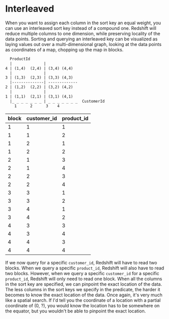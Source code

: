 # Interleaved

When you want to assign each column in the sort key an equal weight, you can use an interleaved sort key instead of a compound one. Redshift will reduce multiple columns to one dimension, while preserving locality of the data points. Sorting and querying an interleaved key can be visualized as laying values out over a multi-dimensional graph, looking at the data points as coordinates of a map, chopping up the map in blocks.

```txt
  ProductId
  |              |
4 | (1,4)  (2,4) | (3,4) (4,4)
  |              |
3 | (1,3)  (2,3) | (3,3) (4,3)
  |--------------| -------------
2 | (1,2)  (2,2) | (3,2) (4,2)
  |              |
1 | (1,1)  (2,1) | (3,1) (4,1)
  |_ _ _ _ _ _ _ | _ _ _ _ _ _ _  CustomerId
    1      2      3    4
```

| block | customer_id | product_id |
| ----- | ----------  | ---------- |
| 1     | 1           | 1          |
| 1     | 1           | 2          |
| 1     | 2           | 1          |
| 1     | 2           | 2          |
| 2     | 1           | 3          |
| 2     | 1           | 4          |
| 2     | 2           | 3          |
| 2     | 2           | 4          |
| 3     | 3           | 1          |
| 3     | 3           | 2          |
| 3     | 4           | 1          |
| 3     | 4           | 2          |
| 4     | 3           | 3          |
| 4     | 3           | 4          |
| 4     | 4           | 3          |
| 4     | 4           | 4          |

If we now query for a specific `customer_id`, Redshift will have to read two blocks. When we query a specific `product_id`, Redshift will also have to read two blocks. However, when we query a specific `customer_id` for a specific `product_id`, Redshift will only need to read one block. When all the columns in the sort key are specified, we can pinpoint the exact location of the data. The less columns in the sort keys we specify in the predicate, the harder it becomes to know the exact location of the data. Once again, it's very much like a spatial search. If I'd tell you the coordinate of a location with a partial coordinate of (0, ?), you would know the location has to be somewhere on the equator, but you wouldn't be able to pinpoint the exact location.